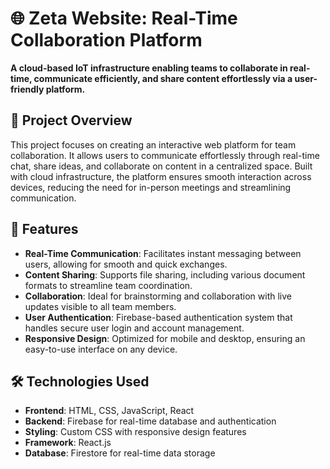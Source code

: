 # 🌐 Zeta Website: Real-Time Collaboration Platform

**A cloud-based IoT infrastructure enabling teams to collaborate in real-time, communicate efficiently, and share content effortlessly via a user-friendly platform.**

## 📜 Project Overview

This project focuses on creating an interactive web platform for team collaboration. It allows users to communicate effortlessly through real-time chat, share ideas, and collaborate on content in a centralized space. Built with cloud infrastructure, the platform ensures smooth interaction across devices, reducing the need for in-person meetings and streamlining communication.

## 🚀 Features

- **Real-Time Communication**: Facilitates instant messaging between users, allowing for smooth and quick exchanges.
- **Content Sharing**: Supports file sharing, including various document formats to streamline team coordination.
- **Collaboration**: Ideal for brainstorming and collaboration with live updates visible to all team members.
- **User Authentication**: Firebase-based authentication system that handles secure user login and account management.
- **Responsive Design**: Optimized for mobile and desktop, ensuring an easy-to-use interface on any device.

## 🛠️ Technologies Used

- **Frontend**: HTML, CSS, JavaScript, React
- **Backend**: Firebase for real-time database and authentication
- **Styling**: Custom CSS with responsive design features
- **Framework**: React.js
- **Database**: Firestore for real-time data storage
